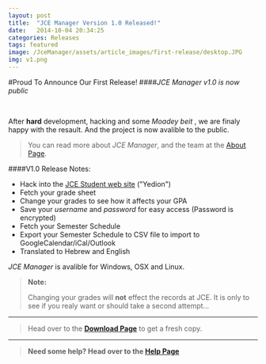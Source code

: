 ```yaml
---
layout: post
title:  "JCE Manager Version 1.0 Released!"
date:   2014-10-04 20:34:25
categories: Releases
tags: featured
image: /JceManager/assets/article_images/first-release/desktop.JPG
img: v1.png
---
```

#Proud To Announce Our First Release!
####*JCE Manager v1.0 is now public*

<br>


After **hard** development, hacking and some *Moadey beit* , we are finaly
happy with the resault. And the project is now avalible to the public.

>You can read more about *JCE Manager*, and the team at the [About Page][about].

####V1.0 Release Notes:
 - Hack into the [JCE Student web site][jce] ("Yedion")
 - Fetch your grade sheet
 - Change your grades to see how it affects your GPA
 - Save your *username* and *password* for easy access (Password is encrypted)
 - Fetch your Semester Schedule
 - Export your Semester Schedule to CSV file to import to GoogleCalendar/iCal/Outlook
 - Translated to Hebrew and English

*JCE Manager* is avalible for Windows, OSX and Linux.

 >**Note:**
 >
 >Changing your grades will **not** effect the records at JCE.
 >It is only to see if you realy want or should take a second attempt...

---
 >Head over to the [**Download Page**][download] to get a fresh copy.

---

 >**Need some help? Head over to the [Help Page][help]**


[jce]:     	   https://yedion.jce.ac.il/student/
[download]:   /JceManager/download/
[about]: /JceManager/about/
[help]: /JceManager/help/
